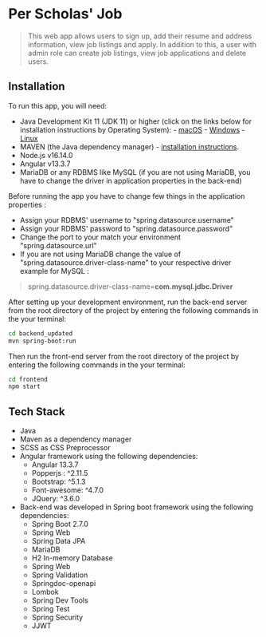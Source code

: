 ﻿# Per Scholas' Job 
> This web app allows users to sign up, add their resume and address information, view job listings and apply. In addition to this, a user with admin role can create job listings, view job applications and delete users. 

## Installation 
To run this app, you will need:   
-  Java Development Kit 11 (JDK 11) or higher (click on the links below for installation instructions by Operating System): 
        -  [macOS](https://docs.aws.amazon.com/corretto/latest/corretto-18-ug/macos-install.html)
        - [Windows](https://docs.aws.amazon.com/corretto/latest/corretto-18-ug/windows-10-install.html) 
        - [Linux](https://docs.aws.amazon.com/corretto/latest/corretto-18-ug/generic-linux-install.html)
- MAVEN (the Java dependency manager) - [installation instructions](https://maven.apache.org/install.html).
- Node.js v16.14.0
- Angular v13.3.7
- MariaDB or any RDBMS like MySQL (if you are not using MariaDB, you have to change the driver in application properties in the back-end)



           

Before running the app you have to change few things in the application properties :
            

 - Assign your RDBMS' username to "spring.datasource.username"
 - Assign your RDBMS' password to "spring.datasource.password"
 - Change the port to your match your environment "spring.datasource.url" 
 - If you are not using MariaDB change the value of "spring.datasource.driver-class-name" to your respective driver example for MySQL  :  

> spring.datasource.driver-class-name=**com.mysql.jdbc.Driver**



After setting up your development environment, run the back-end server from the root directory of the project by entering the following commands in the your terminal:

```sh
cd backend_updated
mvn spring-boot:run
```
Then run the front-end server from the root directory of the project by entering the following commands in the your terminal:
```sh
cd frontend
npm start
```

## Tech Stack
- Java
- Maven as a dependency manager
- SCSS as CSS Preprocessor
- Angular framework using the following dependencies:
	- Angular 13.3.7
	- Popperjs : ^2.11.5
    -  Bootstrap: ^5.1.3
    - Font-awesome: ^4.7.0
    - JQuery: ^3.6.0
- Back-end was developed in Spring boot framework using the following dependencies:
	- Spring Boot 2.7.0 
    -  Spring Web
    -  Spring Data JPA
    -  MariaDB
    -  H2 In-memory Database
    -  Spring Web 
    -  Spring Validation
    -  Springdoc-openapi
    -  Lombok
    -  Spring Dev Tools
    -  Spring Test
	-  Spring Security
	-  JJWT 


